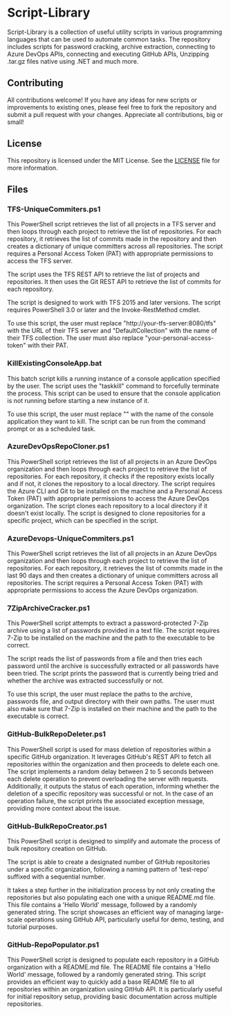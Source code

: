 # Script-Library

Script-Library is a collection of useful utility scripts in various programming languages that can be used to automate common tasks. The repository includes scripts for password cracking, archive extraction, connecting to Azure DevOps APIs, connecting and executing GitHub APIs, Unzipping .tar.gz files native using .NET and much more.

## Contributing

All contributions welcome! If you have any ideas for new scripts or improvements to existing ones, please feel free to fork the repository and submit a pull request with your changes. Appreciate all contributions, big or small!

## License

This repository is licensed under the MIT License. See the [LICENSE](LICENSE) file for more information.

## Files

### TFS-UniqueCommiters.ps1

This PowerShell script retrieves the list of all projects in a TFS server and then loops through each project to retrieve the list of repositories. For each repository, it retrieves the list of commits made in the repository and then creates a dictionary of unique committers across all repositories. The script requires a Personal Access Token (PAT) with appropriate permissions to access the TFS server. 

The script uses the TFS REST API to retrieve the list of projects and repositories. It then uses the Git REST API to retrieve the list of commits for each repository. 

The script is designed to work with TFS 2015 and later versions. The script requires PowerShell 3.0 or later and the Invoke-RestMethod cmdlet.

To use this script, the user must replace "http://your-tfs-server:8080/tfs" with the URL of their TFS server and "DefaultCollection" with the name of their TFS collection. The user must also replace "your-personal-access-token" with their PAT. 

### KillExistingConsoleApp.bat

This batch script kills a running instance of a console application specified by the user. The script uses the "taskkill" command to forcefully terminate the process. This script can be used to ensure that the console application is not running before starting a new instance of it. 

To use this script, the user must replace "<your-process>" with the name of the console application they want to kill. The script can be run from the command prompt or as a scheduled task.

### AzureDevOpsRepoCloner.ps1

This PowerShell script retrieves the list of all projects in an Azure DevOps organization and then loops through each project to retrieve the list of repositories. For each repository, it checks if the repository exists locally and if not, it clones the repository to a local directory. The script requires the Azure CLI and Git to be installed on the machine and a Personal Access Token (PAT) with appropriate permissions to access the Azure DevOps organization. The script clones each repository to a local directory if it doesn't exist locally. The script is designed to clone repositories for a specific project, which can be specified in the script.

### AzureDevops-UniqueCommiters.ps1

This PowerShell script retrieves the list of all projects in an Azure DevOps organization and then loops through each project to retrieve the list of repositories. For each repository, it retrieves the list of commits made in the last 90 days and then creates a dictionary of unique committers across all repositories. The script requires a Personal Access Token (PAT) with appropriate permissions to access the Azure DevOps organization.

### 7ZipArchiveCracker.ps1

This PowerShell script attempts to extract a password-protected 7-Zip archive using a list of passwords provided in a text file. The script requires 7-Zip to be installed on the machine and the path to the executable to be correct.

The script reads the list of passwords from a file and then tries each password until the archive is successfully extracted or all passwords have been tried. The script prints the password that is currently being tried and whether the archive was extracted successfully or not.

To use this script, the user must replace the paths to the archive, passwords file, and output directory with their own paths. The user must also make sure that 7-Zip is installed on their machine and the path to the executable is correct.

### GitHub-BulkRepoDeleter.ps1

This PowerShell script is used for mass deletion of repositories within a specific GitHub organization. It leverages GitHub's REST API to fetch all repositories within the organization and then proceeds to delete each one. The script implements a random delay between 2 to 5 seconds between each delete operation to prevent overloading the server with requests.
Additionally, it outputs the status of each operation, informing whether the deletion of a specific repository was successful or not. In the case of an operation failure, the script prints the associated exception message, providing more context about the issue. 

### GitHub-BulkRepoCreator.ps1

This PowerShell script is designed to simplify and automate the process of bulk repository creation on GitHub.

The script is able to create a designated number of GitHub repositories under a specific organization, following a naming pattern of 'test-repo' suffixed with a sequential number.

It takes a step further in the initialization process by not only creating the repositories but also populating each one with a unique README.md file. This file contains a 'Hello World' message, followed by a randomly generated string. The script showcases an efficient way of managing large-scale operations using GitHub API, particularly useful for demo, testing, and tutorial purposes.

### GitHub-RepoPopulator.ps1

This PowerShell script is designed to populate each repository in a GitHub organization with a README.md file. The README file contains a 'Hello World' message, followed by a randomly generated string. This script provides an efficient way to quickly add a base README file to all repositories within an organization using GitHub API. It is particularly useful for initial repository setup, providing basic documentation across multiple repositories.